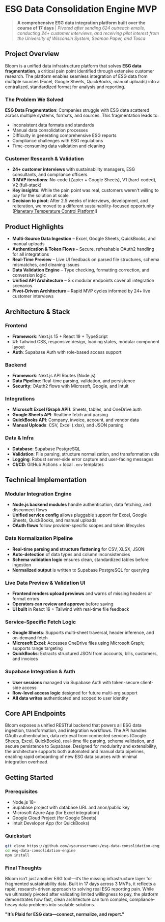 # ESG Data Consolidation Engine MVP
> **A comprehensive ESG data integration platform built over the course of 17 days** | *Pivoted after sending 624 outreach emails, conducting 24+ customer interviews, and receiving pilot interest from the University of Wisconsin System, Seaman Paper, and Tosca*

## Project Overview
Bloom is a unified data infrastructure platform that solves **ESG data fragmentation**, a critical pain point identified through extensive customer research. The platform enables seamless integration of ESG data from multiple sources (Excel, Google Sheets, QuickBooks, manual uploads) into a centralized, standardized format for analysis and reporting.

### The Problem We Solved
**ESG Data Fragmentation**: Companies struggle with ESG data scattered across multiple systems, formats, and sources. This fragmentation leads to:
- Inconsistent data formats and standards
- Manual data consolidation processes
- Difficulty in generating comprehensive ESG reports
- Compliance challenges with ESG regulations
- Time-consuming data validation and cleaning

### Customer Research & Validation
- **24+ customer interviews** with sustainability managers, ESG consultants, and compliance officers
- **3 MVP iterations**: No-code (Zapier + Google Sheets), V1 (hard-coded), V2 (full-stack)
- **Key insights**: While the pain point was real, customers weren't willing to pay for the solution at scale
- **Decision to pivot**: After 2.5 weeks of interviews, development, and reiteration, we moved to a different sustainability-focused opportunity ([Planetary Temperature Control Platform](https://github.com/ruthvikjonna/Planetary-Temperature-Control-Platform)!)

## Product Highlights
- **Multi-Source Data Ingestion** – Excel, Google Sheets, QuickBooks, and manual uploads  
- **Authentication & Token Flows** – Secure, refreshable OAuth2 handling for all integrations  
- **Real-Time Preview** – Live UI feedback on parsed file structures, schema mismatches, and cleaning issues  
- **Data Validation Engine** – Type checking, formatting correction, and conversion logic  
- **Unified API Architecture** – Six modular endpoints cover all integration scenarios  
- **Pivot-Driven Architecture** – Rapid MVP cycles informed by 24+ live customer interviews 

## Architecture & Stack

### Frontend
- **Framework**: Next.js 15 + React 19 + TypeScript  
- **UI**: Tailwind CSS, responsive design, loading states, modular component layout  
- **Auth**: Supabase Auth with role-based access support  

### Backend
- **Framework**: Next.js API Routes (Node.js)  
- **Data Pipeline**: Real-time parsing, validation, and persistence  
- **Security**: OAuth2 flows with Microsoft, Google, and Intuit  

### Integrations
- **Microsoft Excel (Graph API)**: Sheets, tables, and OneDrive auth  
- **Google Sheets API**: Realtime fetch and parsing  
- **QuickBooks API**: Company, invoice, account, and vendor data  
- **Manual Uploads**: CSV, Excel (.xlsx), and JSON parsing  

### Data & Infra
- **Database**: Supabase PostgreSQL  
- **Validation**: File parsing, structure normalization, and transformation utils  
- **Logging**: Robust server-side error capture and user-facing messages  
- **CI/CD**: GitHub Actions + local `.env` templates  

## Technical Implementation

### Modular Integration Engine
- **Node.js backend modules** handle authentication, data fetching, and disconnect flows  
- **Unified service config** allows pluggable support for Excel, Google Sheets, QuickBooks, and manual uploads  
- **OAuth flows** follow provider-specific scopes and token lifecycles  

### Data Normalization Pipeline
- **Real-time parsing and structure flattening** for CSV, XLSX, JSON  
- **Auto-detection** of data types and column inconsistencies  
- **Schema validation logic** ensures clean, standardized tables before ingestion  
- **Normalized output** is written to Supabase PostgreSQL for querying  

### Live Data Preview & Validation UI
- **Frontend renders upload previews** and warns of missing headers or format errors  
- **Operators can review and approve** before saving  
- **UI built** in React 19 + Tailwind with real-time file feedback  

### Service-Specific Fetch Logic
- **Google Sheets**: Supports multi-sheet traversal, header inference, and on-demand fetch  
- **Microsoft Excel**: Accesses OneDrive files using Microsoft Graph; supports range targeting  
- **QuickBooks**: Extracts structured JSON from accounts, bills, customers, and invoices  

### Supabase Integration & Auth
- **User sessions** managed via Supabase Auth with token-secure client-side access  
- **Row-level access logic** designed for future multi-org support  
- **All data writes** authenticated and scoped to user identity  

## Core API Endpoints
Bloom exposes a unified RESTful backend that powers all ESG data ingestion, transformation, and integration workflows. The API handles OAuth authentication, data retrieval from connected services (Google Sheets, Excel, QuickBooks), real-time file parsing, schema validation, and secure persistence to Supabase. Designed for modularity and extensibility, the architecture supports both automated and manual data pipelines, enabling rapid onboarding of new ESG data sources with minimal integration overhead.

## Getting Started

### Prerequisites
- Node.js 18+
- Supabase project with database URL and anon/public key
- Microsoft Azure App (for Excel integration)
- Google Cloud Project (for Google Sheets)
- Intuit Developer App (for QuickBooks)

### Quickstart
```bash
git clone https://github.com/<yourusername>/esg-data-consolidation-engine.git
cd esg-data-consolidation-engine
npm install
```

### Final Thoughts
Bloom isn’t just another ESG tool—it’s the missing infrastructure layer for fragmented sustainability data. Built in 17 days across 3 MVPs, it reflects a rapid, research-driven approach to solving real ESG reporting pain. While we ultimately pivoted after validating limited willingness to pay, the platform demonstrates how fast, clean architecture can turn complex, compliance-heavy data problems into scalable solutions.

**"It’s Plaid for ESG data—connect, normalize, and report."**

